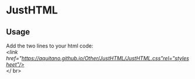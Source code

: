 # JustHTML

## **Usage** ##
Add the two lines to your html code: <br />
  *<link href="https://aquitano.github.io/Other/JustHTML/JustHTML.css"rel="stylesheet"/>* <br />
  *<script src="https://aquitano.github.io/Other/JustHTML/JustHTML.js"></script>* </ br>
